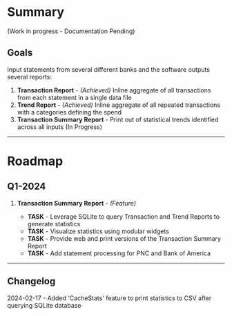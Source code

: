 # Summary
(Work in progress - Documentation Pending)

## Goals
Input statements from several different banks and the software outputs several reports: 

1. **Transaction Report** - *(Achieved)* Inline aggregate of all transactions from each statement in a single data file 
2. **Trend Report** - *(Achieved)* Inline aggregate of all repeated transactions with a categories defining the spend 
3. **Transaction Summary Report** - Print out of statistical trends identified across all inputs (In Progress)

---
# Roadmap 

## Q1-2024 
1. **Transaction Summary Report** - *(Feature)*

    - **TASK** - Leverage SQLite to query Transaction and Trend Reports to generate statistics
    - **TASK** - Visualize statistics using modular widgets
    - **TASK** - Provide web and print versions of the Transaction Summary Report
    - **TASK** - Add statement processing for PNC and Bank of America 
---
## Changelog

2024-02-17 - Added 'CacheStats' feature to print statistics to CSV after querying SQLite database